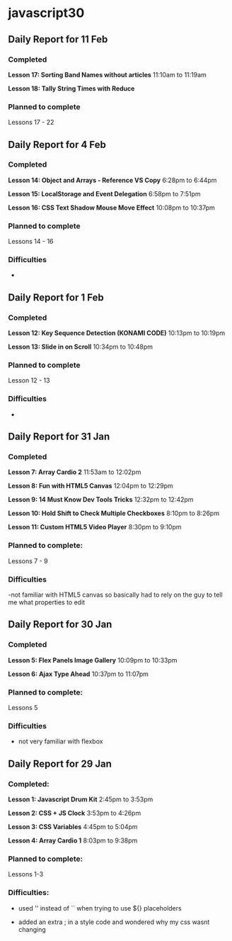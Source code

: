 # javascript30

## Daily Report for 11 Feb

### Completed

**Lesson 17: Sorting Band Names without articles** 11:10am to 11:19am

**Lesson 18: Tally String Times with Reduce** 

### Planned to complete

Lessons 17 - 22

## Daily Report for 4 Feb

### Completed

**Lesson 14: Object and Arrays - Reference VS Copy** 6:28pm to 6:44pm

**Lesson 15: LocalStorage and Event Delegation** 6:58pm to 7:51pm

**Lesson 16: CSS Text Shadow Mouse Move Effect** 10:08pm to 10:37pm

### Planned to complete

Lessons 14 - 16

### Difficulties

-

## Daily Report for 1 Feb

### Completed

**Lesson 12: Key Sequence Detection (KONAMI CODE)** 10:13pm to 10:19pm

**Lesson 13: Slide in on Scroll** 10:34pm to 10:48pm

### Planned to complete

Lesson 12 - 13

### Difficulties

-

## Daily Report for 31 Jan

### Completed

**Lesson 7: Array Cardio 2** 11:53am to 12:02pm

**Lesson 8: Fun with HTML5 Canvas** 12:04pm to 12:29pm

**Lesson 9: 14 Must Know Dev Tools Tricks** 12:32pm to 12:42pm

**Lesson 10: Hold Shift to Check Multiple Checkboxes** 8:10pm to 8:26pm

**Lesson 11: Custom HTML5 Video Player** 8:30pm to 9:10pm

### Planned to complete:

Lessons 7 - 9

### Difficulties

-not familiar with HTML5 canvas so basically had to rely on the guy to tell me what properties to edit

## Daily Report for 30 Jan

### Completed

**Lesson 5: Flex Panels Image Gallery** 10:09pm to 10:33pm

**Lesson 6: Ajax Type Ahead** 10:37pm to 11:07pm

### Planned to complete:

Lessons 5

### Difficulties

- not very familiar with flexbox

## Daily Report for 29 Jan

### Completed: 

**Lesson 1: Javascript Drum Kit**  2:45pm to 3:53pm

**Lesson 2: CSS + JS Clock** 3:53pm to 4:26pm

**Lesson 3: CSS Variables** 4:45pm to 5:04pm

**Lesson 4: Array Cardio 1** 8:03pm to 9:38pm

### Planned to complete: 

Lessons 1-3

### Difficulties:

- used '' instead of `` when trying to use ${} placeholders

- added an extra ; in a style code and wondered why my css wasnt changing 

